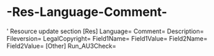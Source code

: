 # -Res-Language-Comment-
' Resource update section [Res] Language= Comment= Description= Fileversion= LegalCopyright= Field1Name= Field1Value= Field2Name= Field2Value= [Other] Run_AU3Check=

